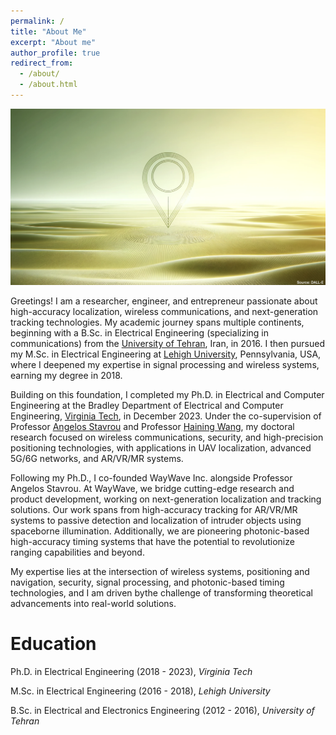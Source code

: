 ```yaml
---
permalink: /
title: "About Me"
excerpt: "About me"
author_profile: true
redirect_from: 
  - /about/
  - /about.html
---
```


<img src='/images/localbacksource.png'><br>

Greetings! I am a researcher, engineer, and entrepreneur passionate about high-accuracy localization, wireless communications, and next-generation tracking technologies. My academic journey spans multiple continents, beginning with a B.Sc. in Electrical Engineering (specializing in communications) from the [University of Tehran](https://ece.ut.ac.ir/en), Iran, in 2016. I then pursued my M.Sc. in Electrical Engineering at [Lehigh University](https://engineering.lehigh.edu/ece), Pennsylvania, USA, where I deepened my expertise in signal processing and wireless systems, earning my degree in 2018.

Building on this foundation, I completed my Ph.D. in Electrical and Computer Engineering at the Bradley Department of Electrical and Computer Engineering, [Virginia Tech](https://ece.vt.edu/), in December 2023. Under the co-supervision of Professor [Angelos Stavrou](https://computing.ece.vt.edu/~angelos/) and Professor [Haining Wang](https://ece.vt.edu/people/profile/wangh.html), my doctoral research focused on wireless communications, security, and high-precision positioning technologies, with applications in UAV localization, advanced 5G/6G networks, and AR/VR/MR systems.

Following my Ph.D., I co-founded WayWave Inc. alongside Professor Angelos Stavrou. At WayWave, we bridge cutting-edge research and product development, working on next-generation localization and tracking solutions. Our work spans from high-accuracy tracking for AR/VR/MR systems to passive detection and localization of intruder objects using spaceborne illumination. Additionally, we are pioneering photonic-based high-accuracy timing systems that have the potential to revolutionize ranging capabilities and beyond.

My expertise lies at the intersection of wireless systems, positioning and navigation, security, signal processing, and photonic-based timing technologies, and I am driven bythe challenge of transforming theoretical advancements into real-world solutions.


Education
======

Ph.D. in Electrical Engineering (2018 - 2023), _Virginia Tech_

M.Sc. in Electrical Engineering (2016 - 2018), _Lehigh University_

B.Sc. in Electrical and Electronics Engineering (2012 - 2016), _University of Tehran_

